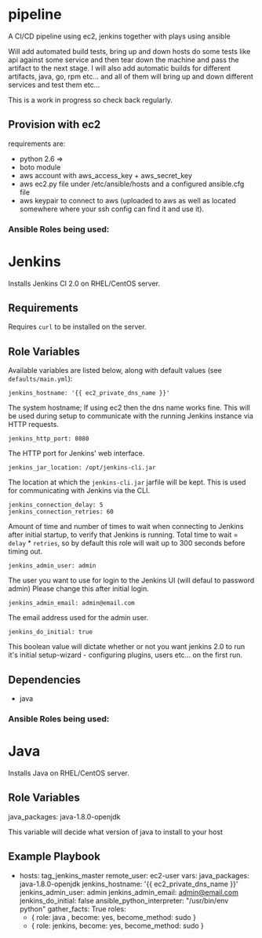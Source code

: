 # pipeline
A CI/CD pipeline using ec2, jenkins together with plays using ansible

Will add automated build tests, bring up and down hosts do some tests like api against some service and then tear down the machine and pass the artifact to the next stage.
I will also add automatic builds for different artifacts, java, go, rpm etc... and all of them will bring up and down different services and test them etc...

This is a work in progress so check back regularly.

## Provision with ec2 
requirements are:
- python 2.6 =>
- boto module
- aws account with aws_access_key + aws_secret_key
- aws ec2.py file under /etc/ansible/hosts and a configured ansible.cfg file 
- aws keypair to connect to aws (uploaded to aws as well as located somewhere where your ssh config can find it and use it).

### Ansible Roles being used:

# Jenkins

Installs Jenkins CI 2.0 on RHEL/CentOS server.

## Requirements

Requires `curl` to be installed on the server.

## Role Variables

Available variables are listed below, along with default values (see `defaults/main.yml`):

    jenkins_hostname: '{{ ec2_private_dns_name }}'

The system hostname; If using ec2 then the dns name works fine. This will be used during setup to communicate with the running Jenkins instance via HTTP requests.

    jenkins_http_port: 8080

The HTTP port for Jenkins' web interface.

    jenkins_jar_location: /opt/jenkins-cli.jar

The location at which the `jenkins-cli.jar` jarfile will be kept. This is used for communicating with Jenkins via the CLI.

    jenkins_connection_delay: 5
    jenkins_connection_retries: 60

Amount of time and number of times to wait when connecting to Jenkins after initial startup, to verify that Jenkins is running. Total time to wait = `delay` * `retries`, so by default this role will wait up to 300 seconds before timing out.

    jenkins_admin_user: admin

The user you want to use for login to the Jenkins UI (will defaul to password admin)
Please change this after initial login.

    jenkins_admin_email: admin@email.com

The email address used for the admin user.

    jenkins_do_initial: true

This boolean value will dictate whether or not you want jenkins 2.0 to run it's
initial setup-wizard - configuring plugins, users etc... on the first run.


 ## Dependencies

  - java

### Ansible Roles being used:

# Java

Installs Java on RHEL/CentOS server.


## Role Variables

  java_packages: java-1.8.0-openjdk

This variable will decide what version of java to install to your host


## Example Playbook

- hosts: tag_jenkins_master
  remote_user: ec2-user
  vars:
    java_packages: java-1.8.0-openjdk
    jenkins_hostname: '{{ ec2_private_dns_name }}'
    jenkins_admin_user: admin
    jenkins_admin_email: admin@email.com
    jenkins_do_initial: false
    ansible_python_interpreter: "/usr/bin/env python"
  gather_facts: True
  roles:
    - { role: java , become: yes, become_method: sudo }
    - { role: jenkins, become: yes, become_method: sudo }
